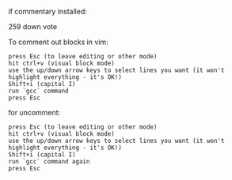 if commentary installed:

   259
down vote
	
To comment out blocks in vim:

    press Esc (to leave editing or other mode)
    hit ctrl+v (visual block mode)
    use the up/down arrow keys to select lines you want (it won't highlight everything - it's OK!)
    Shift+i (capital I)
    run `gcc` command
    press Esc

for uncomment:

    press Esc (to leave editing or other mode)
    hit ctrl+v (visual block mode)
    use the up/down arrow keys to select lines you want (it won't highlight everything - it's OK!)
    Shift+i (capital I)
    run `gcc` command again
    press Esc
